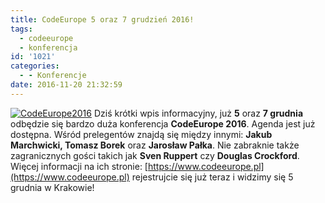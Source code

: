 ```yaml
---
title: CodeEurope 5 oraz 7 grudzień 2016!
tags:
  - codeeurope
  - konferencja
id: '1021'
categories:
  - - Konferencje
date: 2016-11-20 21:32:59
---
```


[![CodeEurope2016](http://codecouple.pl/wp-content/uploads/2016/11/CodeEurope2016.jpg)](http://codecouple.pl/wp-content/uploads/2016/11/CodeEurope2016.jpg) Dziś krótki wpis informacyjny, już **5** oraz **7 grudnia** odbędzie się bardzo duża konferencja **CodeEurope 2016**. Agenda jest już dostępna. Wśród prelegentów znajdą się między innymi: **Jakub** **Marchwicki, Tomasz Borek** oraz **Jarosław Pałka**. Nie zabraknie także zagranicznych gości takich jak **Sven Ruppert** czy **Douglas Crockford**. Więcej informacji na ich stronie: [https://www.codeeurope.pl](https://www.codeeurope.pl) rejestrujcie się już teraz i widzimy się 5 grudnia w Krakowie!